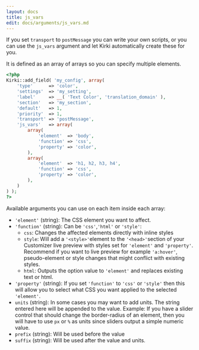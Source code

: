 ```yaml
---
layout: docs
title: js_vars
edit: docs/arguments/js_vars.md
---
```



If you set `transport` to `postMessage` you can write your own scripts, or you can use the `js_vars` argument and let Kirki automatically create these for you.

It is defined as an array of arrays so you can specify multiple elements.

```php
<?php
Kirki::add_field( 'my_config', array(
	'type'      => 'color',
	'settings'  => 'my_setting',
	'label'     => __( 'Text Color', 'translation_domain' ),
	'section'   => 'my_section',
	'default'   => 1,
	'priority'  => 1,
	'transport' => 'postMessage',
	'js_vars'   => array(
		array(
			'element'  => 'body',
			'function' => 'css',
			'property' => 'color',
		),
		array(
			'element'  => 'h1, h2, h3, h4',
			'function' => 'css',
			'property' => 'color',
		),
	)
) );
?>
```

Available arguments you can use on each item inside each array:

* `'element'` (string): The CSS element you want to affect.
* `'function'` (string): Can be `'css'`,`'html'` or `'style'`:
	* `css`: Changes the affected elements directly with inline styles
	* `style`: Will add a `'<style>'`element to the `'<head>'`section of your Customizer live preview with styles set for `'element'` and `'property'`. Recommend if you want to live preview for example `'a:hover'`, pseudo-element or style changes that might conflict with existing styles.
	* `html`: Outputs the option value to `'element'` and replaces existing text or html.
* `'property'` (string): If you set `'function'` to `'css'` or `'style'` then this will allow you to select what CSS you want applied to the selected `'element'`.
* `units` (string): In some cases you may want to add units. The string entered here will be appended to the value. Example: If you have a slider control that should change the border-radius of an element, then you will have to use `px` or `%` as units since sliders output a simple numeric value.
* `prefix` (string): Will be used before the value
* `suffix` (string): Will be used after the value and units.
